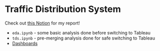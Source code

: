 # Traffic Distribution System

Check out [this Notion](https://www.notion.so/Final-Case-2488d9349c59800e9aeaf02c9b15085f?source=copy_link) for my report!

- `eda.ipynb` - some basic analysis done before switching to Tableau
- `tds.ipynb` - pre-merging analysis done for safe switching to Tableau
- [Dashboards](https://public.tableau.com/app/profile/yaroslav.kornetskyi/viz/TDS_overview/TDS?publish=yes)
